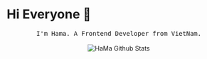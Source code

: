 # Hi Everyone :wave:

<p align="center">
  <samp>
I'm Hama. A Frontend Developer from VietNam.
  </samp>
  <br/>
  <br/>
  <img src="https://github-readme-stats.vercel.app/api?username=HaMa05&show_icons=true" alt="HaMa Github Stats"></img>
</p>

